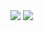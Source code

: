   <img src="https://github-readme-stats-eight-theta.vercel.app/api?username=rft0&show_icons=true&theme=algolia&include_all_commits=true&count_private=true"/>
  <img src="https://github-readme-stats-eight-theta.vercel.app/api/top-langs/?username=rft0&layout=compact&langs_count=8&theme=algolia"/>
